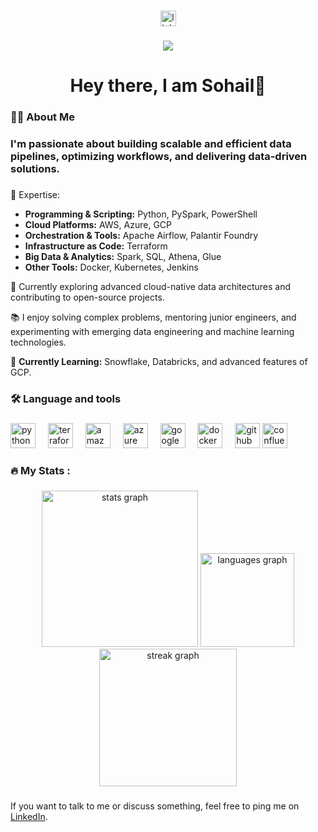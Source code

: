 ###

<div align="center">
  <a href="https://www.linkedin.com/in/sohailsayyed09/" target="_blank">
    <img src="https://img.shields.io/static/v1?message=LinkedIn&logo=linkedin&label=&color=0077B5&logoColor=white&labelColor=&style=for-the-badge" height="25" alt="linkedin logo"  />
  </a>
</div>

###

<div align="center">
  <img src="https://visitor-badge.laobi.icu/badge?page_id=sohail-sayyed.sohail-sayyed&"  />
</div>

###

<h1 align="center">Hey there, I am Sohail👋 </h1>

###

<h3 align="left">👩‍💻  About Me</h3>
<h3 align="left"> I'm passionate about building scalable and efficient data pipelines, optimizing workflows, and delivering data-driven solutions. </h3>

###

<p align="left">💼 Expertise:<ul>
  <li><b>Programming & Scripting:</b> Python, PySpark, PowerShell</li>
  <li><b>Cloud Platforms:</b> AWS, Azure, GCP</li>
  <li><b>Orchestration & Tools:</b> Apache Airflow, Palantir Foundry</li>
  <li><b>Infrastructure as Code:</b> Terraform</li>
  <li><b>Big Data & Analytics:</b> Spark, SQL, Athena, Glue</li>
  <li><b>Other Tools:</b> Docker, Kubernetes, Jenkins</li>
</ul>

<p>🚀 Currently exploring advanced cloud-native data architectures and contributing to open-source projects.</p>

<p>📚 I enjoy solving complex problems, mentoring junior engineers, and experimenting with emerging data engineering and machine learning technologies.</p>

<p>🌱 <b>Currently Learning:</b> Snowflake, Databricks, and advanced features of GCP.</p>



###

<h3 align="left">🛠 Language and tools</h3>

###

<div align="left">
  <img src="https://cdn.jsdelivr.net/gh/devicons/devicon/icons/python/python-original.svg" height="40" alt="python logo"  />
  <img width="12" />
  <img src="https://cdn.jsdelivr.net/gh/devicons/devicon/icons/terraform/terraform-original.svg" height="40" alt="terraform logo"  />
  <img width="12" />
  <img src="https://cdn.jsdelivr.net/gh/devicons/devicon/icons/amazonwebservices/amazonwebservices-line-wordmark.svg" height="40" alt="amazonwebservices logo"  />
  <img width="12" />
  <img src="https://cdn.jsdelivr.net/gh/devicons/devicon/icons/azure/azure-original.svg" height="40" alt="azure logo"  />
  <img width="12" />
  <img src="https://cdn.jsdelivr.net/gh/devicons/devicon/icons/googlecloud/googlecloud-original.svg" height="40" alt="googlecloud logo"  />
  <img width="12" />
  <img src="https://cdn.jsdelivr.net/gh/devicons/devicon/icons/docker/docker-original.svg" height="40" alt="docker logo"  />
  <img width="12" />
  <img src="https://cdn.jsdelivr.net/gh/devicons/devicon/icons/github/github-original.svg" height="40" alt="github logo"  />
  <img src="https://cdn.jsdelivr.net/gh/devicons/devicon/icons/confluence/confluence-original.svg" height="40" alt="confluence logo"  />
</div>

###

<h3 align="left">🔥   My Stats :</h3>

###

<div align="center">
  <img src="https://github-readme-stats.vercel.app/api?username=sohail-sayyed&hide_title=false&hide_rank=false&show_icons=true&include_all_commits=true&count_private=true&disable_animations=false&theme=dracula&locale=en&hide_border=false&order=1" height="250" alt="stats graph"  />
  <img src="https://github-readme-stats.vercel.app/api/top-langs?username=sohail-sayyed&locale=en&hide_title=false&layout=compact&card_width=320&langs_count=5&theme=dracula&hide_border=false&order=2" height="150" alt="languages graph"  />
  <img src="https://streak-stats.demolab.com?user=sohail-sayyed&locale=en&mode=daily&theme=dark&hide_border=false&border_radius=5&order=3" height="220" alt="streak graph"  />
</div>

###

<p align="left">
  If you want to talk to me or discuss something, feel free to ping me on 
  <a href="https://www.linkedin.com/in/sohailsayyed09/" target="_blank">LinkedIn</a>.
</p>


###
